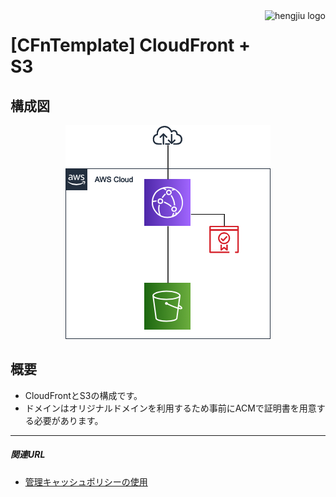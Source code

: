 <a href="https://www.hengjiu.jp">
    <img src="https://www.hengjiu.jp/img/retina/header_logo@2x.jpg" alt="hengjiu logo" title="hengjiu" align="right" height="50" />
</a>

# [CFnTemplate] CloudFront + S3

## 構成図
<div align="center">
<img src="./img/architecture.png" alt="属性" title="architecture">
</div>


## 概要
- CloudFrontとS3の構成です。
- ドメインはオリジナルドメインを利用するため事前にACMで証明書を用意する必要があります。


---
##### 関連URL
- <a href="https://docs.aws.amazon.com/ja_jp/AmazonCloudFront/latest/DeveloperGuide/using-managed-cache-policies.html" target="_blank">管理キャッシュポリシーの使用</a>


